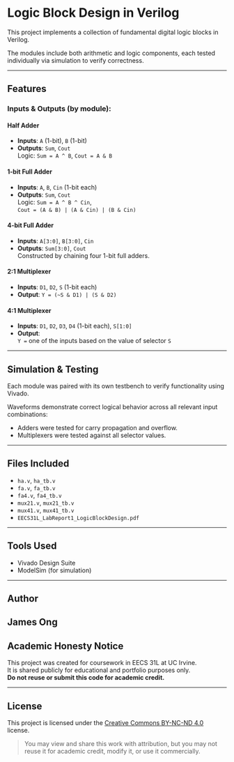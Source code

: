 # Logic Block Design in Verilog

This project implements a collection of fundamental digital logic blocks in Verilog.

The modules include both arithmetic and logic components, each tested individually via simulation to verify correctness.

---

## Features

### Inputs & Outputs (by module):

#### Half Adder
- **Inputs**: `A` (1-bit), `B` (1-bit)  
- **Outputs**: `Sum`, `Cout`  
  Logic: `Sum = A ^ B`, `Cout = A & B`

#### 1-bit Full Adder
- **Inputs**: `A`, `B`, `Cin` (1-bit each)  
- **Outputs**: `Sum`, `Cout`  
  Logic: `Sum = A ^ B ^ Cin`,  
  `Cout = (A & B) | (A & Cin) | (B & Cin)`

#### 4-bit Full Adder
- **Inputs**: `A[3:0]`, `B[3:0]`, `Cin`  
- **Outputs**: `Sum[3:0]`, `Cout`  
  Constructed by chaining four 1-bit full adders.

#### 2:1 Multiplexer
- **Inputs**: `D1`, `D2`, `S` (1-bit each)  
- **Output**: `Y = (~S & D1) | (S & D2)`

#### 4:1 Multiplexer
- **Inputs**: `D1`, `D2`, `D3`, `D4` (1-bit each), `S[1:0]`  
- **Output**:  
  `Y =` one of the inputs based on the value of selector `S`

---

## Simulation & Testing

Each module was paired with its own testbench to verify functionality using Vivado.

Waveforms demonstrate correct logical behavior across all relevant input combinations:
- Adders were tested for carry propagation and overflow.
- Multiplexers were tested against all selector values.

---

## Files Included

- `ha.v`, `ha_tb.v`
- `fa.v`, `fa_tb.v`
- `fa4.v`, `fa4_tb.v`
- `mux21.v`, `mux21_tb.v`
- `mux41.v`, `mux41_tb.v`
- `EECS31L_LabReport1_LogicBlockDesign.pdf`

---

## Tools Used

- Vivado Design Suite
- ModelSim (for simulation)

---

## Author

James Ong  
---

## Academic Honesty Notice

This project was created for coursework in EECS 31L at UC Irvine.  
It is shared publicly for educational and portfolio purposes only.  
**Do not reuse or submit this code for academic credit.**

---

## License

This project is licensed under the [Creative Commons BY-NC-ND 4.0](https://creativecommons.org/licenses/by-nc-nd/4.0/) license.

> You may view and share this work with attribution, but you may not reuse it for academic credit, modify it, or use it commercially.
